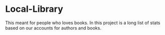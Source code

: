 # Local-Library
This meant for people who loves books. In this project is a long list of stats based on our accounts for authors and books.
